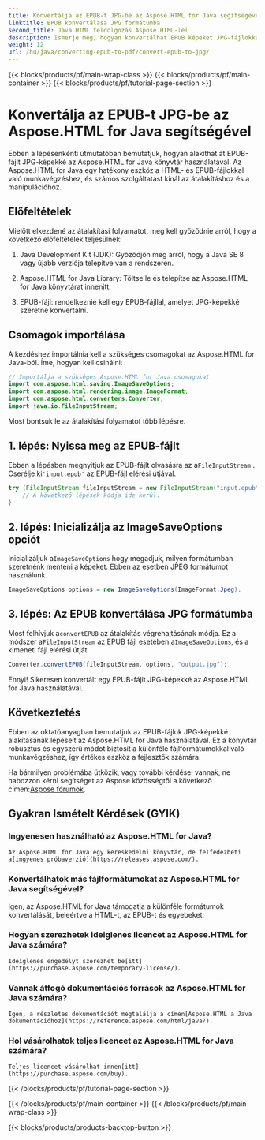 ```yaml
---
title: Konvertálja az EPUB-t JPG-be az Aspose.HTML for Java segítségével
linktitle: EPUB konvertálása JPG formátumba
second_title: Java HTML feldolgozás Aspose.HTML-lel
description: Ismerje meg, hogyan konvertálhat EPUB képeket JPG-fájlokká az Aspose.HTML for Java segítségével. Kövesse lépésenkénti útmutatónkat a zökkenőmentes átalakítás érdekében.
weight: 12
url: /hu/java/converting-epub-to-pdf/convert-epub-to-jpg/
---
```


{{< blocks/products/pf/main-wrap-class >}}
{{< blocks/products/pf/main-container >}}
{{< blocks/products/pf/tutorial-page-section >}}

# Konvertálja az EPUB-t JPG-be az Aspose.HTML for Java segítségével


Ebben a lépésenkénti útmutatóban bemutatjuk, hogyan alakíthat át EPUB-fájlt JPG-képekké az Aspose.HTML for Java könyvtár használatával. Az Aspose.HTML for Java egy hatékony eszköz a HTML- és EPUB-fájlokkal való munkavégzéshez, és számos szolgáltatást kínál az átalakításhoz és a manipulációhoz.

## Előfeltételek

Mielőtt elkezdené az átalakítási folyamatot, meg kell győződnie arról, hogy a következő előfeltételek teljesülnek:

1. Java Development Kit (JDK): Győződjön meg arról, hogy a Java SE 8 vagy újabb verziója telepítve van a rendszeren.

2.  Aspose.HTML for Java Library: Töltse le és telepítse az Aspose.HTML for Java könyvtárat innen[itt](https://releases.aspose.com/html/java/).

3. EPUB-fájl: rendelkeznie kell egy EPUB-fájllal, amelyet JPG-képekké szeretne konvertálni.

## Csomagok importálása

A kezdéshez importálnia kell a szükséges csomagokat az Aspose.HTML for Java-ból. Íme, hogyan kell csinálni:

```java
// Importálja a szükséges Aspose.HTML for Java csomagokat
import com.aspose.html.saving.ImageSaveOptions;
import com.aspose.html.rendering.image.ImageFormat;
import com.aspose.html.converters.Converter;
import java.io.FileInputStream;
```

Most bontsuk le az átalakítási folyamatot több lépésre.

## 1. lépés: Nyissa meg az EPUB-fájlt

 Ebben a lépésben megnyitjuk az EPUB-fájlt olvasásra az a`FileInputStream` . Cserélje ki`'input.epub'` az EPUB-fájl elérési útjával.

```java
try (FileInputStream fileInputStream = new FileInputStream("input.epub")) {
    // A következő lépések kódja ide kerül.
}
```

## 2. lépés: Inicializálja az ImageSaveOptions opciót

Inicializáljuk a`ImageSaveOptions` hogy megadjuk, milyen formátumban szeretnénk menteni a képeket. Ebben az esetben JPEG formátumot használunk.

```java
ImageSaveOptions options = new ImageSaveOptions(ImageFormat.Jpeg);
```

## 3. lépés: Az EPUB konvertálása JPG formátumba

 Most felhívjuk a`convertEPUB` az átalakítás végrehajtásának módja. Ez a módszer a`FileInputStream` az EPUB fájl esetében a`ImageSaveOptions`, és a kimeneti fájl elérési útját.

```java
Converter.convertEPUB(fileInputStream, options, "output.jpg");
```

Ennyi! Sikeresen konvertált egy EPUB-fájlt JPG-képekké az Aspose.HTML for Java használatával.

## Következtetés

Ebben az oktatóanyagban bemutatjuk az EPUB-fájlok JPG-képekké alakításának lépéseit az Aspose.HTML for Java használatával. Ez a könyvtár robusztus és egyszerű módot biztosít a különféle fájlformátumokkal való munkavégzéshez, így értékes eszköz a fejlesztők számára.

 Ha bármilyen problémába ütközik, vagy további kérdései vannak, ne habozzon kérni segítséget az Aspose közösségtől a következő címen:[Aspose fórumok](https://forum.aspose.com/).

## Gyakran Ismételt Kérdések (GYIK)

### Ingyenesen használható az Aspose.HTML for Java?
    Az Aspose.HTML for Java egy kereskedelmi könyvtár, de felfedezheti a[ingyenes próbaverzió](https://releases.aspose.com/).

### Konvertálhatok más fájlformátumokat az Aspose.HTML for Java segítségével?
   Igen, az Aspose.HTML for Java támogatja a különféle formátumok konvertálását, beleértve a HTML-t, az EPUB-t és egyebeket.

### Hogyan szerezhetek ideiglenes licencet az Aspose.HTML for Java számára?
    Ideiglenes engedélyt szerezhet be[itt](https://purchase.aspose.com/temporary-license/).

### Vannak átfogó dokumentációs források az Aspose.HTML for Java számára?
    Igen, a részletes dokumentációt megtalálja a címen[Aspose.HTML a Java dokumentációhoz](https://reference.aspose.com/html/java/).

### Hol vásárolhatok teljes licencet az Aspose.HTML for Java számára?
    Teljes licencet vásárolhat innen[itt](https://purchase.aspose.com/buy).


{{< /blocks/products/pf/tutorial-page-section >}}

{{< /blocks/products/pf/main-container >}}
{{< /blocks/products/pf/main-wrap-class >}}

{{< blocks/products/products-backtop-button >}}
